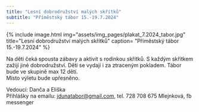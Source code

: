 ```yaml
---
title: "Lesní dobrodružství malých skřítků"
subtitle: "Příměstský tábor 15.-19.7.2024"
---
```



{% include image.html
            img="assets/img_pages/plakat_7.2024_tabor.jpg"
            title="Lesní dobrodružství malých skřítků"
            caption= "Příměstský tábor 15.-19.7.2024"
            %}



Na děti čeká spousta zábavy a aktivit s rodinkou skřítků. S každým skřítkem zažijí jiné dobrodružství. Děti se vydají i za ztraceným pokladem. Tábor bude ve skupině max 12 dětí.   
Místo výletu bude upřesněno. 
  
Vedoucí: Danča a Eliška  
Přihlášky na emailu: jdunatabor@gmail.com, tel. 728 708 675 Mlejnková, fb messenger
